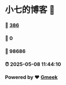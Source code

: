 # 小七的博客 :link:  
### :page_facing_up: [386](/tag.html) 
### :speech_balloon: 0 
### :hibiscus: 98686 
### :alarm_clock: 2025-05-08 11:44:10 
### Powered by :heart: [Gmeek](https://github.com/Meekdai/Gmeek)
